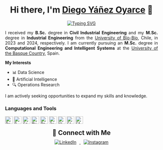 <h1 align="center">Hi there, I'm <a href="https://www.linkedin.com/in/diegoyanezo/">Diego Yáñez Oyarce</a> 👋</h1>

<p align="center">
  <a href="https://git.io/typing-svg"><img src="https://readme-typing-svg.herokuapp.com?font=Fira+Code&weight=100&duration=2000&pause=4000&color=409DF7&center=true&width=610&height=50&lines=%F0%9F%92%BB+Aspiring+Data+Scientist+%7C+Data+Analyst+%7C+AI+Engineer" alt="Typing SVG" /></a>
</p>

<p align="justify">
I received my <strong>B.Sc.</strong> degree in <strong>Civil Industrial Engineering</strong> and my <strong>M.Sc.</strong> degree in <strong>Industrial Engineering</strong> from the <a href="https://www.ubiobio.cl/w/">University of Bío-Bío</a>, Chile, in 2023 and 2024, respectively. I am currently pursuing an <strong>M.Sc.</strong> degree in <strong>Computational Engineering and Intelligent Systems</strong> at the <a href="https://www.ehu.eus/es/web/master/master-ingenieria-computacional-sistemas-inteligentes">University of the Basque Country</a>, Spain.
</p>

**My Interests**
- 📊 Data Science
- 🤖 Artificial Intelligence
- 🔍 Operations Research

I am actively seeking opportunities to expand my skills and knowledge.

<h3>Languages and Tools</h3>
<p>
  <!-- Python and R related tools -->
  <code><img height="25" src="https://img.shields.io/badge/python-3670A0?style=for-the-badge&logo=python&logoColor=ffdd54" alt="Python"></code>
  <code><img height="25" src="https://raw.githubusercontent.com/UjwalKandi/UjwalKandi/changes-to-readme/svg/r-lang.svg" alt="R"></code>
  <code><img height="25" src="https://img.shields.io/badge/scikit_learn-F7931E?style=for-the-badge&logo=scikit-learn&logoColor=white" alt="Scikit-Learn"></code>
  <code><img height="25" src="https://img.shields.io/badge/MySQL-005C84?style=for-the-badge&logo=mysql&logoColor=white" alt="MySQL"></code>
  <code><img height="25" src="https://img.shields.io/badge/power_bi-F2C811?style=for-the-badge&logo=powerbi&logoColor=black" alt="Power BI"></code>
  <code><img height="25" src="https://img.shields.io/badge/Jupyter-F37626.svg?&style=for-the-badge&logo=Jupyter&logoColor=white" alt="Jupyter"></code>
  <code><img height="25" src="https://raw.githubusercontent.com/UjwalKandi/UjwalKandi/changes-to-readme/svg/visual-studio-code-1.svg" alt="Visual Studio Code"></code>
  <code><img height="25" src="https://raw.githubusercontent.com/UjwalKandi/UjwalKandi/changes-to-readme/svg/git-icon.svg" alt="Git"></code>
  <code><img height="25" src="https://img.shields.io/badge/SAP-0FAAFF?style=for-the-badge&logo=sap&logoColor=white" alt="SAP"></code>
</p>

<div align="center">
  <h2 style="margin: 10px;">
    🔗 <b>Connect with Me</b>
  </h2>
</div>

<p align="center" style="margin-top: 10px;">
 <a href="https://www.linkedin.com/in/diegoyanezo">
   <img border="0" alt="LinkedIn" src="https://img.icons8.com/doodle/40/000000/linkedin--v2.png" style="margin: 0 10px;"/>
 </a>
 <a href="https://www.instagram.com/diegoyannez___10/">
   <img border="0" alt="Instagram" src="https://img.icons8.com/doodle/38/000000/instagram--v1.png" style="margin: 0 10px;"/>
 </a>
</p>
